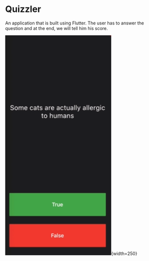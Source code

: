 # Quizzler
An application that is built using Flutter.
The user has to answer the question and at the end, we will tell him his score.

![Pic1](https://github.com/HosamAyoub/Photos/blob/main/Quizzler/1.png){width=250}